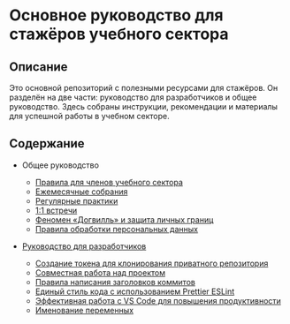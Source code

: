 # Основное руководство для стажёров учебного сектора

## Описание

Это основной репозиторий с полезными ресурсами для стажёров. Он разделён на две части: руководство для разработчиков и общее руководство. Здесь собраны инструкции, рекомендации и материалы для успешной работы в учебном секторе.

## Содержание

- Общее руководство
  - [Правила для членов учебного сектора](./sector-rules.md)
  - [Ежемесячные собрания](./monthly-meeting-guide.md)
  - [Регулярные практики](./regular-practices.md)
  - [1:1 встречи](./one-on-one-guide.md)
  - [Феномен «Догвилль» и защита личных границ](./dogville-boundaries-guide.md)
  - [Правила обработки персональных данных](./personal-data-guide.md)

- [Руководство для разработчиков](./developer-guide.md)
  - [Создание токена для клонирования приватного репозитория](./developer-guide.md#создание-токена-для-клонирования-приватного-репозитория)
  - [Совместная работа над проектом](./developer-guide.md#совместная-работа-над-проектом)
  - [Правила написания заголовков коммитов](./developer-guide.md#правила-написания-заголовков-коммитов)
  - [Единый стиль кода с использованием Prettier ESLint](./developer-guide.md#единый-стиль-кода-с-использованием-prettier-eslint)
  - [Эффективная работа с VS Code для повышения продуктивности](./developer-guide.md#эффективная-работа-с-vs-code-для-повышения-продуктивности)
  - [Именование переменных](./developer-guide.md#именование-переменных)
